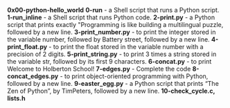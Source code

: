 **0x00-python-hello_world**
**0-run** -  a Shell script that runs a Python script.
**1-run_inline** -  a Shell script that runs Python code.
**2-print.py** - a Python script that prints exactly "Programming is like building a multilingual puzzle, followed by a new line.
**3-print_number.py** - to print the integer stored in the variable number, followed by Battery street, followed by a new line.
**4-print_float.py** - to print the float stored in the variable number with a precision of 2 digits.
**5-print_string.py** -  to print 3 times a string stored in the variable str, followed by its first 9 characters.
**6-concat.py** - to print Welcome to Holberton School!
**7-edges.py** - Complete the code
**8-concat_edges.py** - to print object-oriented programming with Python, followed by a new line.
**9-easter_egg.py** - a Python script that prints “The Zen of Python”, by TimPeters, followed by a new line.
**10-check_cycle.c, lists.h** 
